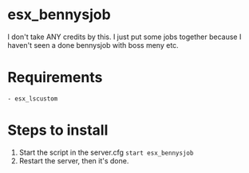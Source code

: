# esx_bennysjob

I don't take ANY credits by this. I just put some jobs together because I haven't seen a done bennysjob with boss meny etc.

# Requirements
	- esx_lscustom

# Steps to install
1. Start the script in the server.cfg `start esx_bennysjob`
2. Restart the server, then it's done.

